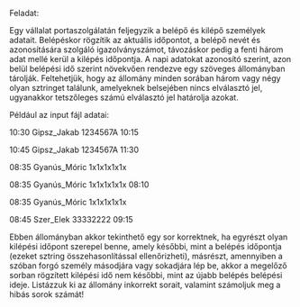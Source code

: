 Feladat:

Egy vállalat portaszolgálatán feljegyzik a belépő és kilépő személyek
adatait. Belépéskor rögzítik az aktuális időpontot, a belépő nevét és
azonosítására szolgáló igazolványszámot, távozáskor pedig a fenti három
adat mellé kerül a kilépés időpontja. A napi adatokat azonosító szerint,
azon belül belépési idő szerint növekvően rendezve egy szöveges
állományban tárolják. Feltehetjük, hogy az állomány minden sorában
három vagy négy olyan sztringet találunk, amelyeknek belsejében nincs
elválasztó jel, ugyanakkor tetszőleges számú elválasztó jel határolja
azokat.

Például az input fájl adatai:

10:30 Gipsz_Jakab 1234567A 10:15

10:45 Gipsz_Jakab 1234567A 11:30

08:35 Gyanús_Móric 1x1x1x1x1x

08:35 Gyanús_Móric 1x1x1x1x1x 08:10

08:35 Gyanús_Móric 1x1x1x1x1x

08:45 Szer_Elek 33332222 09:15

Ebben állományban akkor tekinthető egy sor korrektnek, ha egyrészt olyan
kilépési időpont szerepel benne, amely későbbi, mint a belépés időpontja 
(ezeket sztring összehasonlítással ellenőrizheti), másrészt, amennyiben a
szóban forgó személy másodjára vagy sokadjára lép be, akkor a megelőző
sorban rögzített kilépési idő nem későbbi, mint az újabb belépés belépési
ideje. Listázzuk ki az állomány inkorrekt sorait, valamint számoljuk meg a
hibás sorok számát! 

